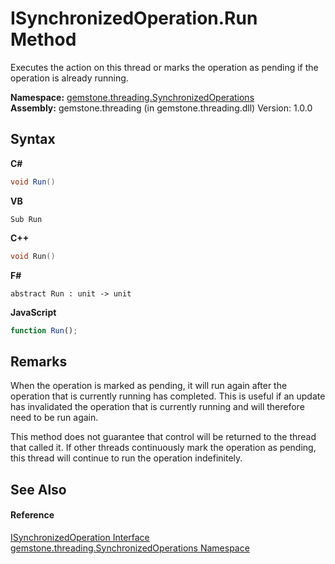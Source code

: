 # ISynchronizedOperation.Run Method 
 

Executes the action on this thread or marks the operation as pending if the operation is already running.

**Namespace:**&nbsp;<a href="1f40f322-ebc7-b97d-11c0-ccf540bd3b46">gemstone.threading.SynchronizedOperations</a><br />**Assembly:**&nbsp;gemstone.threading (in gemstone.threading.dll) Version: 1.0.0

## Syntax

**C#**<br />
``` C#
void Run()
```

**VB**<br />
``` VB
Sub Run
```

**C++**<br />
``` C++
void Run()
```

**F#**<br />
``` F#
abstract Run : unit -> unit 

```

**JavaScript**<br />
``` JavaScript
function Run();
```


## Remarks

When the operation is marked as pending, it will run again after the operation that is currently running has completed. This is useful if an update has invalidated the operation that is currently running and will therefore need to be run again.

This method does not guarantee that control will be returned to the thread that called it. If other threads continuously mark the operation as pending, this thread will continue to run the operation indefinitely.


## See Also


#### Reference
<a href="eed43965-f7ae-3704-0ea5-5c3b68f4e48b">ISynchronizedOperation Interface</a><br /><a href="1f40f322-ebc7-b97d-11c0-ccf540bd3b46">gemstone.threading.SynchronizedOperations Namespace</a><br />